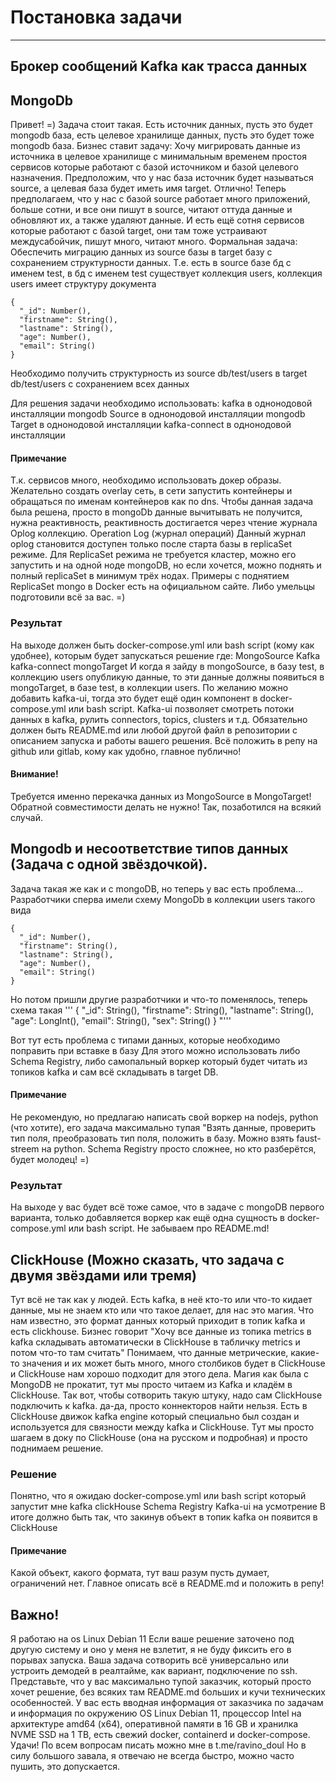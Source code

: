 # Постановка задачи
___
## Брокер сообщений Kafka как трасса данных
## MongoDb
Привет! =) Задача стоит такая.
Есть источник данных, пусть это будет mongodb база, есть целевое хранилище данных, пусть это будет тоже mongodb база.
Бизнес ставит задачу: Хочу мигрировать данные из источника в целевое хранилище с минимальным временем простоя сервисов которые работают с базой источником и базой целевого назначения.
Предположим, что у нас база источник будет называться source, а целевая база будет иметь имя target. Отлично!
Теперь предполагаем, что у нас с базой source работает много приложений, больше сотни, и все они пишут в source, читают оттуда данные и обновляют их, а также удаляют данные.
И есть ещё сотня сервисов которые работают с базой target, они там тоже устраивают междусабойчик, пишут много, читают много.
Формальная задача:
Обеспечить миграцию данных из source базы в target базу с сохранением структурности данных.
Т.е. есть в source базе бд с именем test, в бд с именем test существует коллекция users, коллекция users имеет структуру документа
```plain
{
  "_id": Number(),
  "firstname": String(),
  "lastname": String(),
  "age": Number(),
  "email": String()
}
```

Необходимо получить структурность из source db/test/users в target db/test/users с сохранением всех данных

Для решения задачи необходимо использовать:
kafka в однонодовой инсталляции
mongodb Source в однонодовой инсталляции
mongodb Target в однонодовой инсталляции
kafka-connect  в однонодовой инсталляции
#### Примечание
Т.к. сервисов много, необходимо использовать докер образы.
Желательно создать overlay сеть, в сети запустить контейнеры и обращаться по именам контейнеров как по dns.
Чтобы данная задача была решена, просто в mongoDb данные вычитывать не получится, нужна реактивность, реактивность достигается через чтение журнала Oplog коллекцию.
Operation Log (журнал операций)
Данный журнал oplog становится доступен только после старта базы в replicaSet режиме.
Для ReplicaSet режима  не требуется кластер, можно  его запустить и на одной ноде mongoDB, но если хочется, можно поднять и  полный replicaSet в минимум трёх нодах.
Примеры с поднятием ReplicaSet mongo в Docker есть на официальном сайте. Либо умельцы подготовили всё за вас. =)
### Результат
На выходе должен быть docker-compose.yml или bash script (кому как удобнее), которым будет запускаться решение где:
MongoSource
Kafka
kafka-connect
mongoTarget
И когда я зайду в mongoSource, в базу test, в коллекцию users опубликую данные, то эти данные должны появиться в mongoTarget, в базе test, в коллекции users.
По желанию можно добавить kafka-ui, тогда это будет ещё один компонент в docker-compose.yml или bash script.
Kafka-ui позволяет смотреть потоки данных в kafka, рулить connectors, topics, clusters и т.д.
Обязательно должен быть README.md или любой другой файл в репозитории с описанием запуска и работы вашего решения.
Всё положить в репу на github или gitlab, кому как удобно, главное публично!
#### Внимание!
Требуется именно перекачка данных из MongoSource в MongoTarget! Обратной совместимости делать не нужно!
Так, позаботился на всякий случай.


## Mongodb и несоответствие типов данных (Задача с одной звёздочкой).
Задача такая же как и с mongoDB, но теперь у вас есть проблема...
Разработчики сперва имели схему MongoDb в коллекции users  такого вида
```plain
{
  "_id": Number(),
  "firstname": String(),
  "lastname": String(),
  "age": Number(),
  "email": String()
}
```


Но потом пришли другие разработчики и что-то поменялось, теперь схема такая
'''
{
  "_id": String(),
  "firstname": String(),
  "lastname": String(),
  "age": LongInt(),
  "email": String(),
  "sex": String()
}
"'''

Вот тут есть проблема с типами данных, которые необходимо поправить при вставке в базу
Для этого можно использовать либо Schema Registry, либо самопальный воркер который будет читать из топиков kafka и сам всё складывать в target DB.
#### Примечание
Не рекомендую, но предлагаю  написать свой воркер на nodejs, python (что хотите), его задача максимально тупая "Взять данные, проверить тип поля, преобразовать тип поля, положить в базу.
Можно взять faust-streem на python.
Schema Registry просто сложнее,  но кто разберётся, будет  молодец! =)
### Результат
На выходе у вас будет всё тоже самое, что в задаче с mongoDB первого варианта, только добавляется воркер как ещё одна сущность в docker-compose.yml или bash script.
Не забываем про README.md!

## ClickHouse (Можно сказать, что задача с двумя звёздами или тремя)
Тут всё не так как у людей.
Есть kafka, в неё кто-то или что-то кидает данные, мы не знаем кто или что такое делает, для нас это магия.
Что нам известно, это формат данных который приходит в топик kafka и есть clickhouse.
Бизнес говорит "Хочу все данные из топика metrics в kafka складывать автоматически в ClickHouse в табличку metrics и потом что-то там считать"
Понимаем, что данные метрические, какие-то значения и их может быть много, много столбиков будет в ClickHouse и ClickHouse нам хорошо подходит для этого дела.
Магия как была  с MongoDB не прокатит, тут мы просто читаем из Kafka и кладём в ClickHouse.
Так вот, чтобы сотворить такую штуку, надо сам ClickHouse подключить к kafka.
да-да, просто коннекторов найти нельзя. Есть в ClickHouse движок kafka engine который специально был создан и используется для связности между kafka и ClickHouse.
Тут мы просто шагаем в доку по ClickHouse (она на русском и подробная) и просто поднимаем решение.
### Решение
Понятно,  что  я ожидаю docker-compose.yml или bash script который запустит мне
kafka
clickHouse
Schema Registry
Kafka-ui на усмотрение
В итоге должно быть так, что закинув объект в топик  kafka он появится в ClickHouse
#### Примечание
Какой объект, какого формата, тут ваш разум пусть думает, ограничений нет. Главное описать всё в README.md и положить в репу!

## Важно!
Я работаю на os Linux Debian 11
Если ваше решение заточено под другую систему и оно у меня не взлетит, я не буду фиксить его в порывах запуска. Ваша задача сотворить всё универсально или устроить демодей в реалтайме, как вариант, подключение по ssh.
Представьте, что у вас максимально тупой заказчик, который просто хочет решение, без всяких там README.md больших и кучи технических особенностей.
У вас есть вводная информация от заказчика по задачам и информация по окружению
OS Linux Debian 11, процессор Intel на архитектуре amd64 (x64), оперативной памяти в 16 GB и хранилка NVME SSD на 1 TB, есть свежий docker, containerd и docker-compose.
Удачи!
По всем вопросам писать можно мне в t.me/ravino_doul
Но в силу большого завала, я отвечаю не всегда быстро, можно часто пушить, это допускается.

